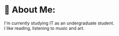 # 💫 About Me:
I'm currently studying IT as an undergraduate student.<br>I like reading, listening to music and art. 

<!-- Proudly created with GPRM ( https://gprm.itsvg.in ) -->
